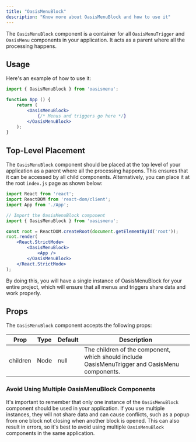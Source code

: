 ```yaml
---
title: "OasisMenuBlock"
description: "Know more about OasisMenuBlock and how to use it"
---
```


The `OasisMenuBlock` component is a container for all `OasisMenuTrigger` and `OasisMenu` components in your application. It acts as a parent where all the processing happens.

## Usage

Here's an example of how to use it:

```jsx
import { OasisMenuBlock } from 'oasismenu';

function App () {
    return (
        <OasisMenuBlock>
            {/* Menus and triggers go here */}
        </OasisMenuBlock>
    );
}
```

## Top-Level Placement

The `OasisMenuBlock` component should be placed at the top level of your application as a parent where all the processing happens. This ensures that it can be accessed by all child components. Alternatively, you can place it at the root `index.js` page as shown below:

```jsx
import React from 'react';
import ReactDOM from 'react-dom/client';
import App from './App';

// Import the OasisMenuBlock component
import { OasisMenuBlock } from 'oasismenu';

const root = ReactDOM.createRoot(document.getElementById('root'));
root.render(
    <React.StrictMode>
        <OasisMenuBlock>
            <App />
        </OasisMenuBlock>
    </React.StrictMode>
);
```

By doing this, you will have a single instance of OasisMenuBlock for your entire project, which will ensure that all menus and triggers share data and work properly.

## Props

The `OasisMenuBlock` component accepts the following props:

| Prop | Type | Default | Description |
| ---- | ---- | ------- | ----------- |
| children | Node | null | The children of the component, which should include OasisMenuTrigger and OasisMenu components. |

### Avoid Using Multiple OasisMenuBlock Components

It's important to remember that only one instance of the `OasisMenuBlock` component should be used in your application. If you use multiple instances, they will not share data and can cause conflicts, such as a popup from one block not closing when another block is opened. This can also result in errors, so it's best to avoid using multiple `OasisMenuBlock` components in the same application.
